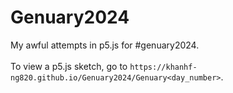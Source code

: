 # Genuary2024
My awful attempts in p5.js for #genuary2024.\
\
To view a p5.js sketch, go to ```https://khanhf-ng820.github.io/Genuary2024/Genuary<day_number>```.

